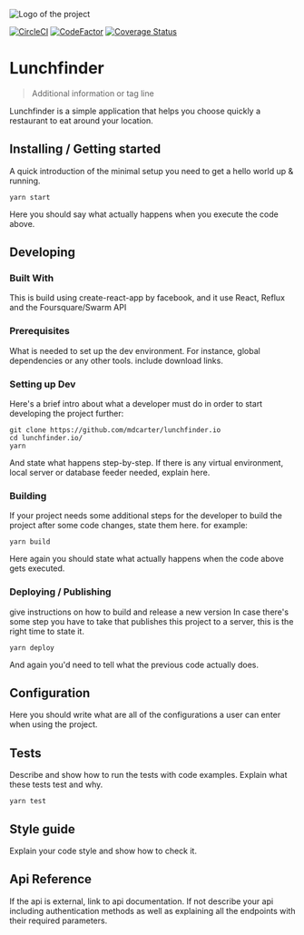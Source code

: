 ![Logo of the project](https://raw.githubusercontent.com/wearehive/project-guidelines/master/images/logo.sample.png)

[![CircleCI](https://circleci.com/gh/mdcarter/lunchfinder.io.svg?style=shield)](https://circleci.com/gh/mdcarter/lunchfinder.io)
[![CodeFactor](https://www.codefactor.io/repository/github/mdcarter/lunchfinder.io/badge)](https://www.codefactor.io/repository/github/mdcarter/lunchfinder.io)
[![Coverage Status](https://coveralls.io/repos/github/mdcarter/lunchfinder.io/badge.svg?branch=master)](https://coveralls.io/github/mdcarter/lunchfinder.io?branch=master)

# Lunchfinder
> Additional information or tag line

Lunchfinder is a simple application that helps you choose quickly a restaurant to eat around your location.

## Installing / Getting started

A quick introduction of the minimal setup you need to get a hello world up &
running.

```shell
yarn start
```

Here you should say what actually happens when you execute the code above.

## Developing

### Built With
This is build using create-react-app by facebook, and it use React, Reflux and the Foursquare/Swarm API

### Prerequisites
What is needed to set up the dev environment. For instance, global dependencies or any other tools. include download links.


### Setting up Dev

Here's a brief intro about what a developer must do in order to start developing
the project further:

```shell
git clone https://github.com/mdcarter/lunchfinder.io
cd lunchfinder.io/
yarn
```

And state what happens step-by-step. If there is any virtual environment, local server or database feeder needed, explain here.

### Building

If your project needs some additional steps for the developer to build the
project after some code changes, state them here. for example:

```shell
yarn build
```

Here again you should state what actually happens when the code above gets
executed.

### Deploying / Publishing
give instructions on how to build and release a new version
In case there's some step you have to take that publishes this project to a
server, this is the right time to state it.

```shell
yarn deploy
```

And again you'd need to tell what the previous code actually does.

## Configuration

Here you should write what are all of the configurations a user can enter when
using the project.

## Tests

Describe and show how to run the tests with code examples.
Explain what these tests test and why.

```shell
yarn test
```

## Style guide

Explain your code style and show how to check it.

## Api Reference

If the api is external, link to api documentation. If not describe your api including authentication methods as well as explaining all the endpoints with their required parameters.
